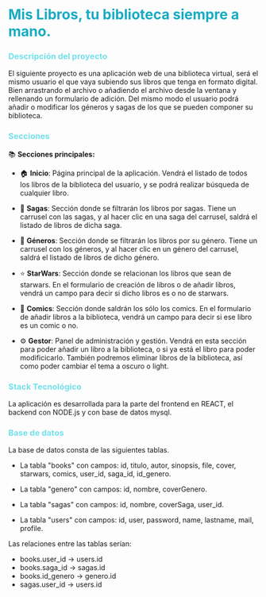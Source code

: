 <h1> <font color= #18abc2> Mis Libros, tu biblioteca siempre a mano. </font></h1>

<h3><font color= #74e0ec> Descripción del proyecto</h3></font>
El siguiente proyecto es una aplicación web de una biblioteca virtual, será el mismo usuario el que vaya subiendo sus libros que tenga en formato digital. Bien arrastrando el archivo o añadiendo el archivo desde la ventana y rellenando un formulario de adición. Del mismo modo el usuario podrá añadir o modificar los géneros y sagas de los que se pueden componer su biblioteca. 
<h3><font color= #74e0ec> Secciones</h3></font>

📚 **Secciones principales:**

- 🏠 **Inicio**: Página principal de la aplicación. Vendrá el listado de todos los libros de la biblioteca del usuario, y se podrá realizar búsqueda de cualquier libro.

- 📑 **Sagas**: Sección donde se filtrarán los libros por sagas. Tiene un carrusel con las sagas, y al hacer clic en una saga del carrusel, saldrá el listado de libros de dicha saga.

- 📖 **Géneros**: Sección donde se filtrarán los libros por su género. Tiene un carrusel con los géneros, y al hacer clic en un género del carrusel, saldrá el listado de libros de dicho género.

- ⭐ **StarWars**: Sección donde se relacionan los libros que sean de starwars. En el formulario de creación de libros o de añadir libros, vendrá un campo para decir si dicho libros es o no de starwars.

- 🎨 **Comics**: Sección donde saldrán los sólo los comics. En el formulario de añadir libros a la biblioteca, vendrá un campo para decir si ese libro es un comic o no.

- ⚙️ **Gestor**: Panel de administración y gestión. Vendrá en esta sección para poder añadir un libro a la biblioteca, o si ya está el libro para poder modificicarlo. También podremos eliminar libros de la biblioteca, así como poder cambiar el tema a oscuro o light.

<h3><font color= #74e0ec>  Stack Tecnológico</h3> </font>
La aplicación es desarrollada para la parte del frontend en REACT, el backend con NODE.js y con base de datos mysql.

<h3><font color= #74e0ec>  Base de datos</h3> </font>
La base de datos consta de las siguientes tablas.

- La tabla "books" con campos: id, titulo, autor, sinopsis, file, cover, starwars, comics, user_id, saga_id, id_genero.

- La tabla "genero" con campos: id, nombre, coverGenero.

- La tabla "sagas" con campos: id, nombre, coverSaga, user_id.

- La tabla "users" con campos: id, user, password, name, lastname, mail, profile.

Las relaciones entre las tablas serían: 
- books.user_id → users.id
- books.saga_id → sagas.id
- books.id_genero → genero.id
- sagas.user_id → users.id
